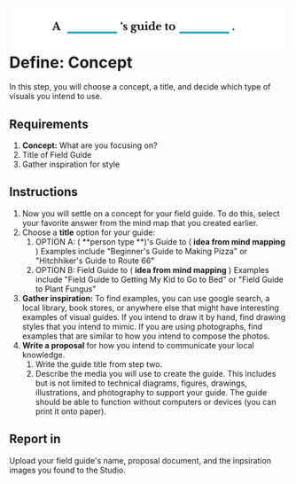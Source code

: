 # ![](/assets/blanks-guide-to-blank-1200px@2x.png)Define: Concept

In this step, you will choose a concept, a title, and decide which type of visuals you intend to use.

## Requirements

1. **Concept:** What are you focusing on?
2. Title of Field Guide
3. Gather inspiration for style

## Instructions

1. Now you will settle on a concept for your field guide. To do this, select your favorite answer from the mind map that you created earlier.
2. Choose a **title** option for your guide:
   1. OPTION A: \( **person type **\)'s Guide to \( **idea from mind mapping** \) Examples include "Beginner's Guide to Making Pizza" or "Hitchhiker's Guide to Route 66"
   2. OPTION B: Field Guide to \( **idea from mind mapping** \) Examples include "Field Guide to Getting My Kid to Go to Bed" or "Field Guide to Plant Fungus"
3. **Gather inspiration:** To find examples, you can use google search, a local library, book stores, or anywhere else that might have interesting examples of visual guides. If you intend to draw it by hand, find drawing styles that you intend to mimic. If you are using photographs, find examples that are similar to how you intend to compose the photos.
4. **Write a proposal** for how you intend to communicate your local knowledge.
   1. Write the guide title from step two.
   2. Describe the media you will use to create the guide. This includes but is not limited to technical diagrams, figures, drawings, illustrations, and photography to support your guide. The guide should be able to function without computers or devices \(you can print it onto paper\).

## Report in

Upload your field guide's name, proposal document, and the inpsiration images you found to the Studio.

